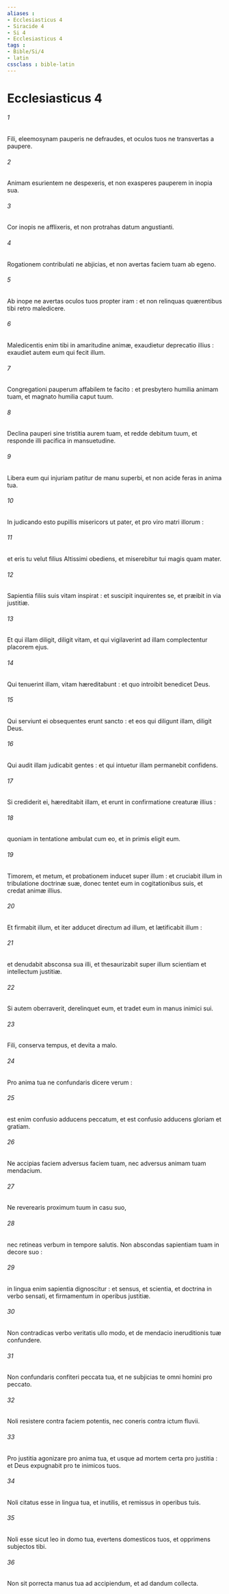 ```yaml
---
aliases : 
- Ecclesiasticus 4
- Siracide 4
- Si 4
- Ecclesiasticus 4
tags : 
- Bible/Si/4
- latin
cssclass : bible-latin
---
```


# Ecclesiasticus 4

###### 1
Fili, eleemosynam pauperis ne defraudes, et oculos tuos ne transvertas a paupere.
###### 2
Animam esurientem ne despexeris, et non exasperes pauperem in inopia sua.
###### 3
Cor inopis ne afflixeris, et non protrahas datum angustianti.
###### 4
Rogationem contribulati ne abjicias, et non avertas faciem tuam ab egeno.
###### 5
Ab inope ne avertas oculos tuos propter iram : et non relinquas quærentibus tibi retro maledicere.
###### 6
Maledicentis enim tibi in amaritudine animæ, exaudietur deprecatio illius : exaudiet autem eum qui fecit illum.
###### 7
Congregationi pauperum affabilem te facito : et presbytero humilia animam tuam, et magnato humilia caput tuum.
###### 8
Declina pauperi sine tristitia aurem tuam, et redde debitum tuum, et responde illi pacifica in mansuetudine.
###### 9
Libera eum qui injuriam patitur de manu superbi, et non acide feras in anima tua.
###### 10
In judicando esto pupillis misericors ut pater, et pro viro matri illorum :
###### 11
et eris tu velut filius Altissimi obediens, et miserebitur tui magis quam mater.
###### 12
Sapientia filiis suis vitam inspirat : et suscipit inquirentes se, et præibit in via justitiæ.
###### 13
Et qui illam diligit, diligit vitam, et qui vigilaverint ad illam complectentur placorem ejus.
###### 14
Qui tenuerint illam, vitam hæreditabunt : et quo introibit benedicet Deus.
###### 15
Qui serviunt ei obsequentes erunt sancto : et eos qui diligunt illam, diligit Deus.
###### 16
Qui audit illam judicabit gentes : et qui intuetur illam permanebit confidens.
###### 17
Si crediderit ei, hæreditabit illam, et erunt in confirmatione creaturæ illius :
###### 18
quoniam in tentatione ambulat cum eo, et in primis eligit eum.
###### 19
Timorem, et metum, et probationem inducet super illum : et cruciabit illum in tribulatione doctrinæ suæ, donec tentet eum in cogitationibus suis, et credat animæ illius.
###### 20
Et firmabit illum, et iter adducet directum ad illum, et lætificabit illum :
###### 21
et denudabit absconsa sua illi, et thesaurizabit super illum scientiam et intellectum justitiæ.
###### 22
Si autem oberraverit, derelinquet eum, et tradet eum in manus inimici sui.
###### 23
Fili, conserva tempus, et devita a malo.
###### 24
Pro anima tua ne confundaris dicere verum :
###### 25
est enim confusio adducens peccatum, et est confusio adducens gloriam et gratiam.
###### 26
Ne accipias faciem adversus faciem tuam, nec adversus animam tuam mendacium.
###### 27
Ne reverearis proximum tuum in casu suo,
###### 28
nec retineas verbum in tempore salutis. Non abscondas sapientiam tuam in decore suo :
###### 29
in lingua enim sapientia dignoscitur : et sensus, et scientia, et doctrina in verbo sensati, et firmamentum in operibus justitiæ.
###### 30
Non contradicas verbo veritatis ullo modo, et de mendacio ineruditionis tuæ confundere.
###### 31
Non confundaris confiteri peccata tua, et ne subjicias te omni homini pro peccato.
###### 32
Noli resistere contra faciem potentis, nec coneris contra ictum fluvii.
###### 33
Pro justitia agonizare pro anima tua, et usque ad mortem certa pro justitia : et Deus expugnabit pro te inimicos tuos.
###### 34
Noli citatus esse in lingua tua, et inutilis, et remissus in operibus tuis.
###### 35
Noli esse sicut leo in domo tua, evertens domesticos tuos, et opprimens subjectos tibi.
###### 36
Non sit porrecta manus tua ad accipiendum, et ad dandum collecta.
